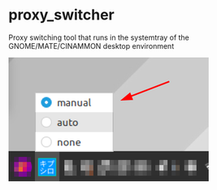 # proxy_switcher
Proxy switching tool that runs in the systemtray of the GNOME/MATE/CINAMMON desktop environment

![](https://github.com/takago/proxy_switcher/blob/main/screenshot.png)
